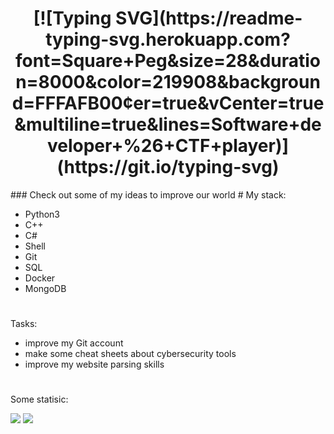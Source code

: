 
 <h1 align="center"> [![Typing SVG](https://readme-typing-svg.herokuapp.com?font=Square+Peg&size=28&duration=8000&color=219908&background=FFFAFB00&center=true&vCenter=true&multiline=true&lines=Software+developer+%26+CTF+player)](https://git.io/typing-svg) </h1>
### Check out some of my ideas to improve our world
#
My stack:

- Python3 
- C++ 
- C#
- Shell
- Git
- SQL
- Docker
- MongoDB

#
Tasks:

- improve my Git account
- make some cheat sheets about cybersecurity tools
- improve my website parsing skills

#

Some statisic:

![](https://github-profile-summary-cards.vercel.app/api/cards/most-commit-language?username=SeregaDeveloper&theme=solarized_dark)
![](https://github-profile-summary-cards.vercel.app/api/cards/repos-per-language?username=SeregaDeveloper&theme=solarized_dark)
